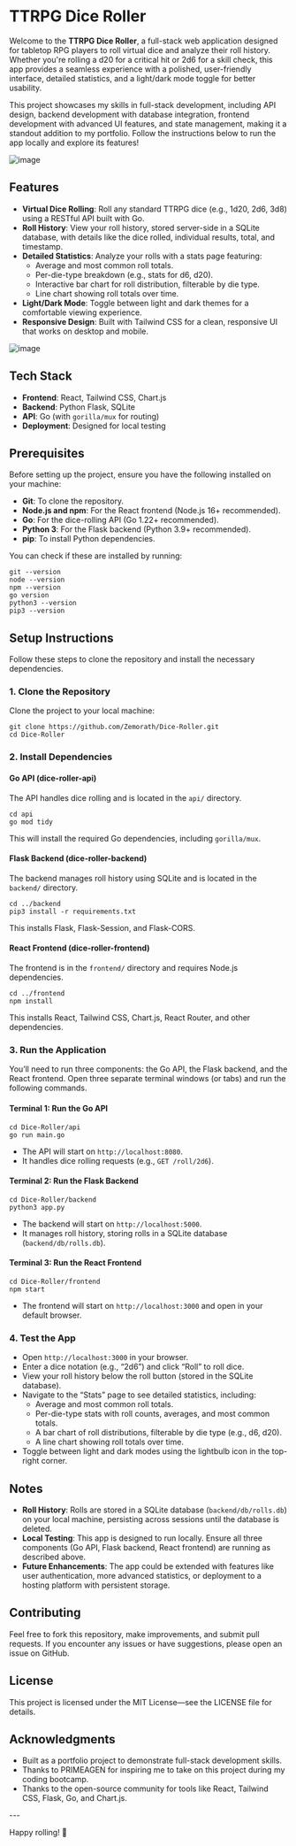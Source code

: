 <h1>TTRPG Dice Roller</h1>

<p>Welcome to the <strong>TTRPG Dice Roller</strong>, a full-stack web application designed for tabletop RPG players to roll virtual dice and analyze their roll history. Whether you're rolling a d20 for a critical hit or 2d6 for a skill check, this app provides a seamless experience with a polished, user-friendly interface, detailed statistics, and a light/dark mode toggle for better usability.</p>

<p>This project showcases my skills in full-stack development, including API design, backend development with database integration, frontend development with advanced UI features, and state management, making it a standout addition to my portfolio. Follow the instructions below to run the app locally and explore its features!</p>

![image](https://github.com/user-attachments/assets/010731fe-fee4-4192-837d-6a7838eb95ed)

<h2>Features</h2>

<ul>
    <li><strong>Virtual Dice Rolling</strong>: Roll any standard TTRPG dice (e.g., 1d20, 2d6, 3d8) using a RESTful API built with Go.</li>
    <li><strong>Roll History</strong>: View your roll history, stored server-side in a SQLite database, with details like the dice rolled, individual results, total, and timestamp.</li>
    <li><strong>Detailed Statistics</strong>: Analyze your rolls with a stats page featuring:
        <ul>
            <li>Average and most common roll totals.</li>
            <li>Per-die-type breakdown (e.g., stats for d6, d20).</li>
            <li>Interactive bar chart for roll distribution, filterable by die type.</li>
            <li>Line chart showing roll totals over time.</li>
        </ul>
    </li>
    <li><strong>Light/Dark Mode</strong>: Toggle between light and dark themes for a comfortable viewing experience.</li>
    <li><strong>Responsive Design</strong>: Built with Tailwind CSS for a clean, responsive UI that works on desktop and mobile.</li>
</ul>

![image](https://github.com/user-attachments/assets/dffdabd3-2c66-4d88-bab4-0a3a9134e975)

<h2>Tech Stack</h2>

<ul>
    <li><strong>Frontend</strong>: React, Tailwind CSS, Chart.js</li>
    <li><strong>Backend</strong>: Python Flask, SQLite</li>
    <li><strong>API</strong>: Go (with <code>gorilla/mux</code> for routing)</li>
    <li><strong>Deployment</strong>: Designed for local testing</li>
</ul>

<h2>Prerequisites</h2>

<p>Before setting up the project, ensure you have the following installed on your machine:</p>

<ul>
    <li><strong>Git</strong>: To clone the repository.</li>
    <li><strong>Node.js and npm</strong>: For the React frontend (Node.js 16+ recommended).</li>
    <li><strong>Go</strong>: For the dice-rolling API (Go 1.22+ recommended).</li>
    <li><strong>Python 3</strong>: For the Flask backend (Python 3.9+ recommended).</li>
    <li><strong>pip</strong>: To install Python dependencies.</li>
</ul>

<p>You can check if these are installed by running:</p>

<pre><code>git --version
node --version
npm --version
go version
python3 --version
pip3 --version</code></pre>

<h2>Setup Instructions</h2>

<p>Follow these steps to clone the repository and install the necessary dependencies.</p>

<h3>1. Clone the Repository</h3>

<p>Clone the project to your local machine:</p>

<pre><code>git clone https://github.com/Zemorath/Dice-Roller.git
cd Dice-Roller</code></pre>

<h3>2. Install Dependencies</h3>

<h4>Go API (dice-roller-api)</h4>

<p>The API handles dice rolling and is located in the <code>api/</code> directory.</p>

<pre><code>cd api
go mod tidy</code></pre>

<p>This will install the required Go dependencies, including <code>gorilla/mux</code>.</p>

<h4>Flask Backend (dice-roller-backend)</h4>

<p>The backend manages roll history using SQLite and is located in the <code>backend/</code> directory.</p>

<pre><code>cd ../backend
pip3 install -r requirements.txt</code></pre>

<p>This installs Flask, Flask-Session, and Flask-CORS.</p>

<h4>React Frontend (dice-roller-frontend)</h4>

<p>The frontend is in the <code>frontend/</code> directory and requires Node.js dependencies.</p>

<pre><code>cd ../frontend
npm install</code></pre>

<p>This installs React, Tailwind CSS, Chart.js, React Router, and other dependencies.</p>

<h3>3. Run the Application</h3>

<p>You’ll need to run three components: the Go API, the Flask backend, and the React frontend. Open three separate terminal windows (or tabs) and run the following commands.</p>

<h4>Terminal 1: Run the Go API</h4>

<pre><code>cd Dice-Roller/api
go run main.go</code></pre>

<ul>
    <li>The API will start on <code>http://localhost:8080</code>.</li>
    <li>It handles dice rolling requests (e.g., <code>GET /roll/2d6</code>).</li>
</ul>

<h4>Terminal 2: Run the Flask Backend</h4>

<pre><code>cd Dice-Roller/backend
python3 app.py</code></pre>

<ul>
    <li>The backend will start on <code>http://localhost:5000</code>.</li>
    <li>It manages roll history, storing rolls in a SQLite database (<code>backend/db/rolls.db</code>).</li>
</ul>

<h4>Terminal 3: Run the React Frontend</h4>

<pre><code>cd Dice-Roller/frontend
npm start</code></pre>

<ul>
    <li>The frontend will start on <code>http://localhost:3000</code> and open in your default browser.</li>
</ul>

<h3>4. Test the App</h3>

<ul>
    <li>Open <code>http://localhost:3000</code> in your browser.</li>
    <li>Enter a dice notation (e.g., “2d6”) and click “Roll” to roll dice.</li>
    <li>View your roll history below the roll button (stored in the SQLite database).</li>
    <li>Navigate to the “Stats” page to see detailed statistics, including:
        <ul>
            <li>Average and most common roll totals.</li>
            <li>Per-die-type stats with roll counts, averages, and most common totals.</li>
            <li>A bar chart of roll distributions, filterable by die type (e.g., d6, d20).</li>
            <li>A line chart showing roll totals over time.</li>
        </ul>
    </li>
    <li>Toggle between light and dark modes using the lightbulb icon in the top-right corner.</li>
</ul>

<h2>Notes</h2>

<ul>
    <li><strong>Roll History</strong>: Rolls are stored in a SQLite database (<code>backend/db/rolls.db</code>) on your local machine, persisting across sessions until the database is deleted.</li>
    <li><strong>Local Testing</strong>: This app is designed to run locally. Ensure all three components (Go API, Flask backend, React frontend) are running as described above.</li>
    <li><strong>Future Enhancements</strong>: The app could be extended with features like user authentication, more advanced statistics, or deployment to a hosting platform with persistent storage.</li>
</ul>

<h2>Contributing</h2>

<p>Feel free to fork this repository, make improvements, and submit pull requests. If you encounter any issues or have suggestions, please open an issue on GitHub.</p>

<h2>License</h2>

<p>This project is licensed under the MIT License—see the LICENSE file for details.</p>

<h2>Acknowledgments</h2>

<ul>
    <li>Built as a portfolio project to demonstrate full-stack development skills.</li>
    <li>Thanks to PRIMEAGEN for inspiring me to take on this project during my coding bootcamp.</li>
    <li>Thanks to the open-source community for tools like React, Tailwind CSS, Flask, Go, and Chart.js.</li>
</ul>

<p>---</p>

<p>Happy rolling! 🎲</p>
